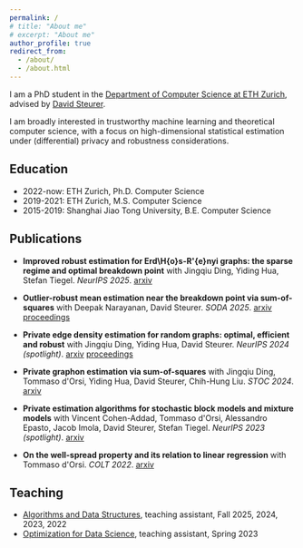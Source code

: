 ```yaml
---
permalink: /
# title: "About me"
# excerpt: "About me"
author_profile: true
redirect_from: 
  - /about/
  - /about.html
---
```


I am a PhD student in the [Department of Computer Science at ETH Zurich](https://inf.ethz.ch), advised by [David Steurer](https://www.dsteurer.org).

I am broadly interested in trustworthy machine learning and theoretical computer science,
with a focus on high-dimensional statistical estimation under (differential) privacy and robustness considerations.

## Education

- 2022-now: ETH Zurich, Ph.D. Computer Science
- 2019-2021: ETH Zurich, M.S. Computer Science
- 2015-2019: Shanghai Jiao Tong University, B.E. Computer Science


## Publications
- **Improved robust estimation for Erd\H{o}s-R\'{e}nyi graphs: the sparse regime and optimal breakdown point** with Jingqiu Ding, Yiding Hua, Stefan Tiegel. *NeurIPS 2025*. [arxiv](https://arxiv.org/abs/2503.03923)

- **Outlier-robust mean estimation near the breakdown point via sum-of-squares** with Deepak Narayanan, David Steurer. *SODA 2025*. [arxiv](https://arxiv.org/abs/2411.14305) [proceedings](https://epubs.siam.org/doi/abs/10.1137/1.9781611978322.105)

- **Private edge density estimation for random graphs: optimal, efficient and robust** with Jingqiu Ding, Yiding Hua, David Steurer. *NeurIPS 2024 (spotlight)*. [arxiv](https://arxiv.org/abs/2405.16663) [proceedings](https://openreview.net/pdf?id=4NQ24cHnOi)

- **Private graphon estimation via sum-of-squares** with Jingqiu Ding, Tommaso d'Orsi, Yiding Hua, David Steurer, Chih-Hung Liu. *STOC 2024*. [arxiv](https://arxiv.org/abs/2403.12213)

- **Private estimation algorithms for stochastic block models and mixture models** with Vincent Cohen-Addad, Tommaso d'Orsi, Alessandro Epasto, Jacob Imola, David Steurer, Stefan Tiegel. *NeurIPS 2023 (spotlight)*. [arxiv](https://arxiv.org/abs/2301.04822)

- **On the well-spread property and its relation to linear regression** with Tommaso d'Orsi. *COLT 2022*. [arxiv](https://arxiv.org/abs/2206.08092)


## Teaching

- [Algorithms and Data Structures](https://cadmo.ethz.ch/education/lectures/HS23/DA/index.html), teaching assistant, Fall 2025, 2024, 2023, 2022
- [Optimization for Data Science](https://ti.inf.ethz.ch/ew/courses/ODS23/index.html), teaching assistant, Spring 2023
